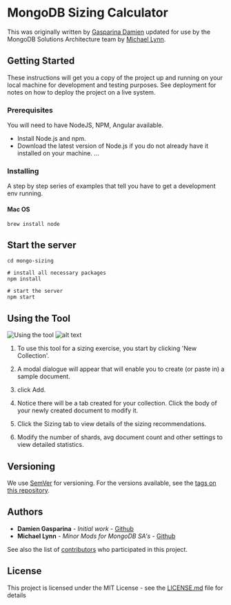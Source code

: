 # MongoDB Sizing Calculator

This was originally written by [Gasparina Damien](http://github.com/dabz/) updated for use by the MongoDB Solutions Architecture team by [Michael Lynn](http://github.com/mrlynn).

## Getting Started

These instructions will get you a copy of the project up and running on your local machine for development and testing purposes. See deployment for notes on how to deploy the project on a live system.

### Prerequisites

You will need to have NodeJS, NPM, Angular available.

* Install Node.js and npm. 
* Download the latest version of Node.js if you do not already have it installed on your machine. ...

### Installing

A step by step series of examples that tell you have to get a development env running.

#### Mac OS

```
brew install node
```
## Start the server

```
cd mongo-sizing

# install all necessary packages 
npm install

# start the server
npm start
```

## Using the Tool
![Using the tool](mongo-sizing/mongosizing.gif)
![alt text](https://github.com/mrlynn/mongo-sizing/blob/master/mongosizing.gif "Using MongoDB Sizing")

1. To use this tool for a sizing exercise, you start by clicking 'New Collection'.

1. A modal dialogue will appear that will enable you to create (or paste in) a sample document. 
1. click Add.
2. Notice there will be a tab created for your collection.  Click the body of your newly created document to modify it.  
3. Click the Sizing tab to view details of the sizing recommendations.
4. Modify the number of shards, avg document count and other settings to view detailed statistics.


## Versioning

We use [SemVer](http://semver.org/) for versioning. For the versions available, see the [tags on this repository](https://github.com/your/project/tags). 

## Authors

* **Damien Gasparina** - *Initial work* - [Github](https://github.com/DABZ)
* **Michael Lynn** - *Minor Mods for MongoDB SA's* - [Github](https://github.com/mrlynn)


See also the list of [contributors](https://github.com/your/project/contributors) who participated in this project.

## License

This project is licensed under the MIT License - see the [LICENSE.md](LICENSE.md) file for details
